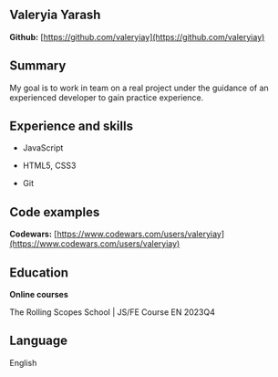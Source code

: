 ## Valeryia Yarash

**Github:** [https://github.com/valeryiay](https://github.com/valeryiay)

## Summary

My goal is to work in team on a real project under the guidance of an experienced developer to gain practice experience.

## Experience and skills

- JavaScript

- HTML5, CSS3
 
- Git

## Code examples

**Codewars:** [https://www.codewars.com/users/valeryiay](https://www.codewars.com/users/valeryiay)

## Education

**Online courses**

The Rolling Scopes School | JS/FE Course EN 2023Q4

## Language

English
